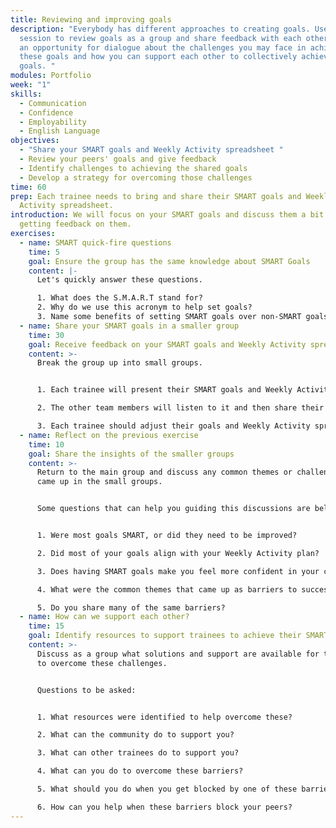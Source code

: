 ```yaml
---
title: Reviewing and improving goals
description: "Everybody has different approaches to creating goals. Use this
  session to review goals as a group and share feedback with each other. Create
  an opportunity for dialogue about the challenges you may face in achieving
  these goals and how you can support each other to collectively achieve your
  goals. "
modules: Portfolio
week: "1"
skills:
  - Communication
  - Confidence
  - Employability
  - English Language
objectives:
  - "Share your SMART goals and Weekly Activity spreadsheet "
  - Review your peers' goals and give feedback
  - Identify challenges to achieving the shared goals
  - Develop a strategy for overcoming those challenges
time: 60
prep: Each trainee needs to bring and share their SMART goals and Weekly
  Activity spreadsheet.
introduction: We will focus on your SMART goals and discuss them a bit further,
  getting feedback on them.
exercises:
  - name: SMART quick-fire questions
    time: 5
    goal: Ensure the group has the same knowledge about SMART Goals
    content: |-
      Let's quickly answer these questions.

      1. What does the S.M.A.R.T stand for? 
      2. Why do we use this acronym to help set goals? 
      3. Name some benefits of setting SMART goals over non-SMART goals.
  - name: Share your SMART goals in a smaller group
    time: 30
    goal: Receive feedback on your SMART goals and Weekly Activity spreadsheet
    content: >-
      Break the group up into small groups.


      1. Each trainee will present their SMART goals and Weekly Activity spreadsheet.

      2. The other team members will listen to it and then share their feedback, focusing on making the goals as SMART as possible.

      3. Each trainee should adjust their goals and Weekly Activity spreadsheet based on the feedback. (This can be done after class if you run out of time.)
  - name: Reflect on the previous exercise
    time: 10
    goal: Share the insights of the smaller groups
    content: >-
      Return to the main group and discuss any common themes or challenges that
      came up in the small groups.


      Some questions that can help you guiding this discussions are below"


      1. Were most goals SMART, or did they need to be improved? 

      2. Did most of your goals align with your Weekly Activity plan?

      3. Does having SMART goals make you feel more confident in your chances of success?

      4. What were the common themes that came up as barriers to success?

      5. Do you share many of the same barriers?
  - name: How can we support each other?
    time: 15
    goal: Identify resources to support trainees to achieve their SMART goals
    content: >-
      Discuss as a group what solutions and support are available for trainees
      to overcome these challenges.


      Questions to be asked:


      1. What resources were identified to help overcome these? 

      2. What can the community do to support you? 

      3. What can other trainees do to support you?

      4. What can you do to overcome these barriers?

      5. What should you do when you get blocked by one of these barriers?

      6. How can you help when these barriers block your peers?
---
```

